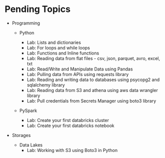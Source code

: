 # Pending Topics

- Programming

  - Python
    - Lab: Lists and dictionaries
    - Lab: For loops and while loops
    - Lab: Functions and Inline functions
    - Lab: Reading data from flat files - csv, json, parquet, avro, excel, txt
    - Lab: Read/Write and Manipulate Data using Pandas
    - Lab: Pulling data from APIs using requests library
    - Lab: Reading and writing data to databases using psycopg2 and sqlalchemy library
    - Lab: Reading data from S3 and athena using aws data wrangler library
    - Lab: Pull credentials from Secrets Manager using boto3 library

  - PySpark
    - Lab: Create your first databricks cluster
    - Lab: Create your first databricks notebook

- Storages

  - Data Lakes
    - Lab: Working with S3 using Boto3 in Python